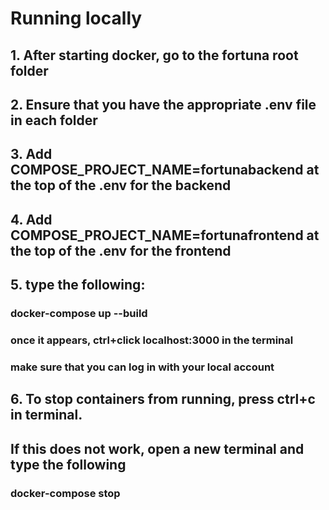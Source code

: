 # Running locally

## 1. After starting docker, go to the fortuna root folder
## 2. Ensure that you have the appropriate .env file in each folder
## 3. Add COMPOSE_PROJECT_NAME=fortunabackend at the top of the .env for the backend
## 4. Add COMPOSE_PROJECT_NAME=fortunafrontend at the top of the .env for the frontend

## 5. type the following:

###       docker-compose up --build

###       once it appears, ctrl+click localhost:3000 in the terminal

###       make sure that you can log in with your local account

## 6. To stop containers from running, press ctrl+c in terminal.
##    If this does not work, open a new terminal and type the following
###           docker-compose stop